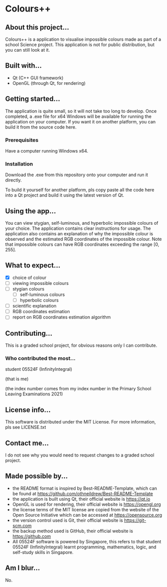 # Colours++

## About this project...
Colours++ is a application to visualise impossible colours made as part of a school Science project. This application is not for public distribution, but you can still look at it.

## Built with...
- Qt (C++ GUI framework)
- OpenGL (through Qt, for rendering)

## Getting started...
The application is quite small, so it will not take too long to develop. Once completed, a .exe file for x64 Windows will be available for running the application on your computer. If you want it on another platform, you can build it from the source code here.

### Prerequisites
Have a computer running Windows x64.

### Installation
Download the .exe from this repository onto your computer and run it directly.

To build it yourself for another platform, pls copy paste all the code here into a Qt project and build it using the latest version of Qt.

## Using the app...
You can view stygian, self-luminous, and hyperbolic impossible colours of your choice. The application contains clear instructions for usage. The application also contains an explanation of why the impossible colour is observed and the estimated RGB coordinates of the impossible colour. Note that impossible colours can have RGB coordinates exceeding the range [0, 255].

## What to expect...
- [x] choice of colour
- [ ] viewing impossible colours
- [ ] stygian colours
	- [ ] self-luminous colours
	- [ ] hyperbolic colours
- [ ] scientific explanation
- [ ] RGB coordinates estimation
- [ ] report on RGB coordinates estimation algorithm

## Contributing...
This is a graded school project, for obvious reasons only I can contribute.

### Who contributed the most...
student 05524F (InfinityIntegral)

(that is me)

(the index number comes from my index number in the Primary School Leaving Examinations 2021)

## License info...
This software is distributed under the MIT License. For more information, pls see LICENSE.txt

## Contact me...
I do not see why you would need to request changes to a graded school project.

## Made possible by...
- the README format is inspired by Best-README-Template, which can be found at https://github.com/othneildrew/Best-README-Template
- the application is built using Qt, their official website is https://qt.io
- OpenGL is used for rendering, their official website is https://opengl.org
- the license terms of the MIT license are copied from the website of the Open Source Initiative which can be accessed at https://opensource.org
- the version control used is Git, their official website is https://git-scm.com
- the backup method used is GitHub, their official website is https://github.com
- All 05524F software is powered by Singapore, this refers to that student 05524F (InfinityIntegral) learnt programming, mathematics, logic, and self-study skills in Singapore.

## Am I blur...
No.
